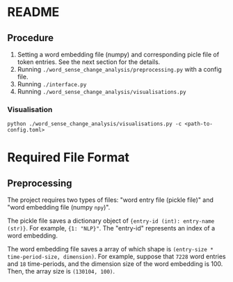 # README

## Procedure

1. Setting a word embedding file (numpy) and corresponding picle file of token entries. See the next section for the details.
2. Running `./word_sense_change_analysis/preprocessing.py` with a config file.
3. Running `./interface.py`
4. Running `./word_sense_change_analysis/visualisations.py`

### Visualisation


```
python ./word_sense_change_analysis/visualisations.py -c <path-to-config.toml>
```




# Required File Format

## Preprocessing

The project requires two types of files: "word entry file (pickle file)" and "word embedding file (numpy `npy`)".

The pickle file saves a dictionary object of `{entry-id (int): entry-name (str)}`. For example, `{1: "NLP}"`. The "entry-id" represents an index of a word embedding.

The word embedding file saves a array of which shape is `(entry-size * time-period-size, dimension)`. For example, suppose that `7228` word entries and `18` time-periods, and the dimension size of the word embedding is 100. Then, the array size is `(130104, 100)`.

